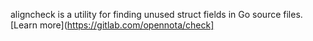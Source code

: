 aligncheck is a utility for finding unused struct fields in Go source files. [Learn more](https://gitlab.com/opennota/check]
